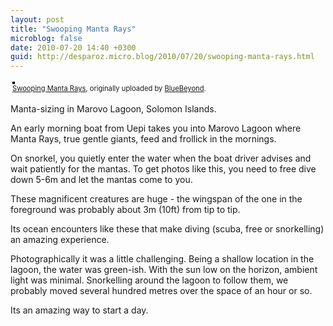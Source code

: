 ```yaml
---
layout: post
title: "Swooping Manta Rays"
microblog: false
date: 2010-07-20 14:40 +0300
guid: http://desparoz.micro.blog/2010/07/20/swooping-manta-rays.html
---
```

<div style="text-align: left; padding: 3px;"><a title="photo sharing" href="http://www.flickr.com/photos/bluebeyond/4813607126/"><img style="border: solid 2px #000000;" src="http://desparoz.me/uploads/2017/353fc97e93.jpg" alt="" /></a> <br /> <span style="font-size: 0.8em; margin-top: 0px;"><a href="http://www.flickr.com/photos/bluebeyond/4813607126/">Swooping Manta Rays</a>, originally uploaded by <a href="http://www.flickr.com/people/bluebeyond/">BlueBeyond</a>.</span></div>
<p>Manta-sizing in Marovo Lagoon, Solomon Islands.</p>
<p> An early morning boat from Uepi takes you into Marovo Lagoon where Manta Rays, true gentle giants, feed and frollick in the mornings.</p>
<p> On snorkel, you quietly enter the water when the boat driver advises and wait patiently for the mantas. To get photos like this, you need to free dive down 5-6m and let the mantas come to you.</p>
<p> These magnificent creatures are huge - the wingspan of the one in the foreground was probably about 3m (10ft) from tip to tip.</p>
<p> Its ocean encounters like these that make diving (scuba, free or snorkelling) an amazing experience.</p>
<p> Photographically it was a little challenging. Being a shallow location in the lagoon, the water was green-ish. With the sun low on the horizon, ambient light was minimal. Snorkelling around the lagoon to follow them, we probably moved several hundred metres over the space of an hour or so.</p>
<p> Its an amazing way to start a day.</p>
